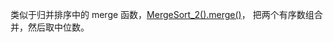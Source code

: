 类似于归并排序中的 merge 函数，[MergeSort_2().merge()](https://github.com/hotheat/JiKeExcercise/blob/master/python-code/12_sorts/sortOnlogn.py)，
把两个有序数组合并，然后取中位数。